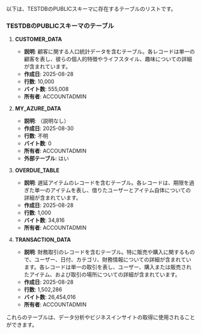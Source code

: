以下は、TESTDBのPUBLICスキーマに存在するテーブルのリストです。

### TESTDBのPUBLICスキーマのテーブル

1. **CUSTOMER_DATA**
   - **説明**: 顧客に関する人口統計データを含むテーブル。各レコードは単一の顧客を表し、彼らの個人的特徴やライフスタイル、趣味についての詳細が含まれています。
   - **作成日**: 2025-08-28
   - **行数**: 10,000
   - **バイト数**: 555,008
   - **所有者**: ACCOUNTADMIN

2. **MY_AZURE_DATA**
   - **説明**: （説明なし）
   - **作成日**: 2025-08-30
   - **行数**: 不明
   - **バイト数**: 0
   - **所有者**: ACCOUNTADMIN
   - **外部テーブル**: はい

3. **OVERDUE_TABLE**
   - **説明**: 遅延アイテムのレコードを含むテーブル。各レコードは、期限を過ぎた単一のアイテムを表し、借りたユーザーとアイテム自体についての詳細が含まれています。
   - **作成日**: 2025-08-28
   - **行数**: 1,000
   - **バイト数**: 34,816
   - **所有者**: ACCOUNTADMIN

4. **TRANSACTION_DATA**
   - **説明**: 財務取引のレコードを含むテーブル。特に販売や購入に関するもので、ユーザー、日付、カテゴリ、財務情報についての詳細が含まれています。各レコードは単一の取引を表し、ユーザー、購入または販売されたアイテム、および取引の場所についての詳細が含まれています。
   - **作成日**: 2025-08-28
   - **行数**: 1,502,286
   - **バイト数**: 26,454,016
   - **所有者**: ACCOUNTADMIN

これらのテーブルは、データ分析やビジネスインサイトの取得に使用されることができます。